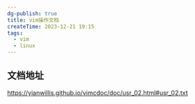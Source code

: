 ```yaml
---
dg-publish: true
title: vim操作文档
createTime: 2023-12-21 19:15
tags:
  - vim
  - linux
---
```


## 文档地址

https://yianwillis.github.io/vimcdoc/doc/usr_02.html#usr_02.txt